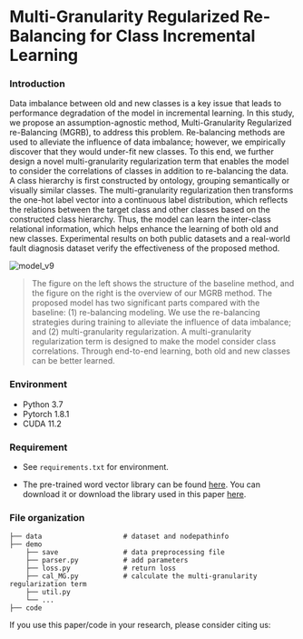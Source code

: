 # Multi-Granularity Regularized Re-Balancing for Class Incremental Learning

### Introduction

Data imbalance between old and new classes is a key issue that leads to performance degradation of the model in incremental learning. In this study, we propose an assumption-agnostic method, Multi-Granularity Regularized re-Balancing (MGRB), to address this problem. Re-balancing methods are used to alleviate the influence of data imbalance; however, we empirically discover that they would under-fit new classes. To this end, we further design a novel multi-granularity regularization term that enables the model to consider the correlations of classes in addition to re-balancing the data. A class hierarchy is first constructed by ontology, grouping semantically or visually similar classes. The multi-granularity regularization then transforms the one-hot label vector into a continuous label distribution, which reflects the relations between the target class and other classes based on the constructed class hierarchy. Thus, the model can learn the inter-class relational information, which helps enhance the learning of both old and new classes. Experimental results on both public datasets and a real-world fault diagnosis dataset verify the effectiveness of the proposed method. 



![model_v9](E:\研究生\论文\MGRB\arxiv版本\model_v9.png)



> The figure on the left shows the structure of the baseline method, and the figure on the right is the overview of our MGRB method. The proposed model has two significant parts compared with the baseline: (1) re-balancing modeling. We use the re-balancing strategies during training to alleviate the influence of data imbalance; and (2) multi-granularity regularization. A multi-granularity regularization term is designed to make the model consider class correlations. Through end-to-end learning, both old and new classes can be better learned.

### Environment

- Python 3.7
- Pytorch 1.8.1
- CUDA 11.2

### Requirement

+ See `requirements.txt` for environment.

+ The pre-trained word vector library can be found [here](https://code.google.com/archive/p/word2vec/). You can download it or download the library used in this paper [here](https://drive.google.com/file/d/1xZEbpkDXZF_rlH9hBIq-WE_RQ5sNg3hp/view?usp=sharing).

### File organization

```
├── data                    # dataset and nodepathinfo
├── demo
    ├── save                # data preprocessing file
    ├── parser.py           # add parameters
    ├── loss.py             # return loss
    ├── cal_MG.py           # calculate the multi-granularity regularization term
    ├── util.py             
    └── ...
├── code
```



If you use this paper/code in your research, please consider citing us:
